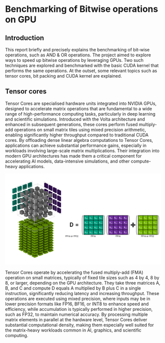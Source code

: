 # Benchmarking of Bitwise operations on GPU
## Introduction
This report briefly and precisely explains the benchmarking of bit-wise operations, such as AND & OR operations. The project aimed to explore ways to speed up bitwise operations by leveraging GPUs. Two such techniques are explored and benchmarked with the basic CUDA kernel that performs the same operations. At the outset, some relevant topics such as tensor cores, bit packing and CUDA kernel are explained.

## Tensor cores
Tensor Cores are specialised hardware units integrated into NVIDIA GPUs, designed to accelerate matrix operations that are fundamental to a wide range of high-performance computing tasks, particularly in deep learning and scientific simulations. Introduced with the Volta architecture and enhanced in subsequent generations, these cores perform fused multiply-add operations on small matrix tiles using mixed precision arithmetic, enabling significantly higher throughput compared to traditional CUDA cores. By offloading dense linear algebra computations to Tensor Cores, applications can achieve substantial performance gains, especially in workloads involving large-scale matrix multiplications. Their integration into modern GPU architectures has made them a critical component for accelerating AI models, data-intensive simulations, and other compute-heavy applications.

![Tensor core](https://github.com/gopalkulkarni-123/BitWiseOperationsGPU/blob/master/Images/tesnor_core_diagram.png)

Tensor Cores operate by accelerating the fused multiply-add (FMA) operation on small matrices, typically of fixed tile sizes such as 4 by 4, 8 by 8, or larger, depending on the GPU architecture. They take three matrices A, B, and C and compute D equals A multiplied by B plus C in a single instruction, significantly reducing latency and increasing throughput. These operations are executed using mixed precision, where inputs may be in lower precision formats like FP16, BF16, or INT8 to enhance speed and efficiency, while accumulation is typically performed in higher precision, such as FP32, to maintain numerical accuracy. By processing multiple matrix elements in parallel at the hardware level, Tensor Cores deliver substantial computational density, making them especially well suited for the matrix-heavy workloads common in AI, graphics, and scientific computing.
